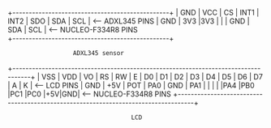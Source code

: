 

  +------------------------------------------------+
  | GND | VCC | CS | INT1 | INT2 | SDO | SDA | SCL | <-- ADXL345 PINS
  | GND | 3V3 |3V3 |      |      | GND | SDA | SCL | <-- NUCLEO-F334R8 PINS                                        
  +------------------------------------------------+
    
                      ADXL345 sensor


+-----------------------------------------------------------------------------------+
| VSS | VDD |  VO |  RS | RW  |  E  | D0 | D1 | D2 | D3 | D4 | D5 | D6 | D7 | A | K | <-- LCD PINS
| GND | +5V | POT | PA0 | GND | PA1 |    |    |    |    |PA4 |PB0 |PC1 |PC0 |+5V|GND| <-- NUCLEO-F334R8 PINS
+-----------------------------------------------------------------------------------+

                                      LCD
